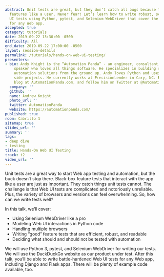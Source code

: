 ```yaml
---
abstract: Unit tests are great, but they don’t catch all bugs because they don’t test
  features like a user. Never fear! Let’s learn how to write robust, scalable Web
  UI tests using Python, pytest, and Selenium WebDriver that cover the full stack
  for any Web app.
accepted: true
category: tutorials
date: 2019-09-22 13:30:00 -0500
difficulty: All
end_date: 2019-09-22 17:00:00 -0500
layout: session-details
permalink: /tutorials/hands-on-web-ui-testing/
presenters:
- bio: Andy Knight is the “Automation Panda” - an engineer, consultant, and international
    speaker who loves all things software. He specializes in building robust test
    automation solutions from the ground up. Andy loves Python and uses Django for
    side projects. He currently works at PrecisionLender in Cary, NC. Read his tech
    blog at AutomationPanda.com, and follow him on Twitter at @AutomationPanda.
  company: ''
  github: ''
  name: Andrew Knight
  photo_url: ''
  twitter: AutomationPanda
  website: https://automationpanda.com/
published: true
room: Cabrillo 1
sitemap: true
slides_url: ''
summary: ''
tags:
- deep dive
- testing
title: Hands-On Web UI Testing
track: t2
video_url: ''
---
```


Unit tests are a great way to start Web app testing and automation, but the buck doesn’t stop there. Black-box feature tests that interact with the app like a user are just as important. They catch things unit tests cannot. The challenge is that Web UI tests are complicated and notoriously unreliable. Plus, the variety of browsers and versions can feel overwhelming. So, how can we write tests well?

In this talk, we’ll cover:

* Using Selenium WebDriver like a pro
* Modeling Web UI interactions in Python code
* Handling multiple browsers
* Writing “good” feature tests that are efficient, robust, and readable
* Deciding what should and should not be tested with automation

We will use Python 3, pytest, and Selenium WebDriver for writing our tests. We will use the DuckDuckGo website as our product under test. After this talk, you’ll be able to write battle-hardened Web UI tests for any Web app, including Django and Flask apps. There will be plenty of example code available, too.